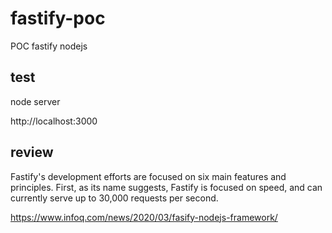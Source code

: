 # fastify-poc

POC fastify nodejs

## test

node server

http://localhost:3000

## review

Fastify's development efforts are focused on six main features and principles. First, as its name suggests, Fastify is focused on speed, and can currently serve up to 30,000 requests per second.

https://www.infoq.com/news/2020/03/fasify-nodejs-framework/
